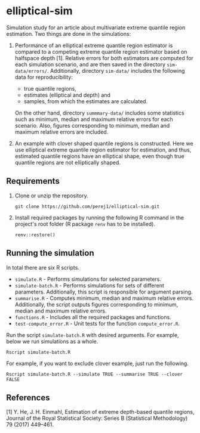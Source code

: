 # elliptical-sim

Simulation study for an article about multivariate extreme quantile
region estimation. Two things are done in the simulations:

1. Performance of an elliptical extreme quantile region estimator is compared to
a competing extreme quantile region estimator based on halfspace depth [1].
Relative errors for both estimators are computed for each simulation scenario,
and are then saved in the directory `sim-data/errors/`. Additionally, directory
`sim-data/` includes the following data for reproducibility:

   - true quantile regions,
   - estimates (elliptical and depth) and
   - samples, from which the estimates are calculated.

   On the other hand, directory `summmary-data/` includes some statistics such
as minimum, median and maximum relative errors for each scenario. Also, figures
corresponding to minimum, median and maximum relative errors are included.

2. An example with clover shaped quantile regions is constructed. Here we use
elliptical extreme quantile region estimator for estimation, and thus, estimated
quantile regions have an elliptical shape, even though true quantile regions are
not elliptically shaped.

## Requirements

1. Clone or unzip the repository.
    ```
    git clone https://github.com/perej1/elliptical-sim.git
    ```

2. Install required packages by running the following R command in the project's
   root folder (R package `renv` has to be installed).
    ```
    renv::restore()
    ```

## Running the simulation

In total there are six R scripts.

- `simulate.R` - Performs simulations for selected parameters.
- `simulate-batch.R` - Performs simulations for sets of different parameters.
  Additionally, this script is responsible for argument parsing.
- `summarise.R` - Computes minimum, median and maximum relative errors.
  Additionally, the script outputs figures corresponding to minimum, median and
  maximum relative errors.
- `functions.R` - Includes all the required packages and functions.
- `test-compute_error.R` - Unit tests for the function `compute_error.R`.

Run the script `simulate-batch.R` with desired arguments. For example, below we
run simulations as a whole.

```
Rscript simulate-batch.R
```

For example, if you want to exclude clover example, just run the following.
```
Rscript simulate-batch.R --simulate TRUE --summarise TRUE --clover FALSE
```

## References

[1] Y. He, J. H. Einmahl, Estimation of extreme depth-based quantile regions,
Journal of the Royal Statistical Society: Series B (Statistical Methodology) 79
(2017) 449–461.